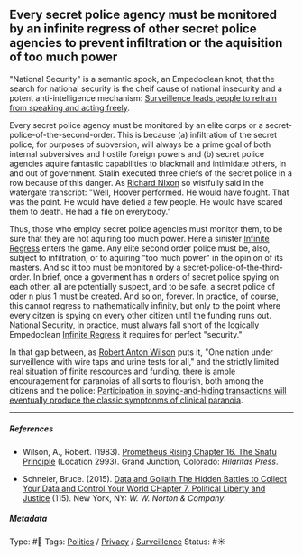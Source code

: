 ## Every secret police agency must be monitored by an infinite regress of other secret police agencies to prevent infiltration or the aquisition of too much power

"National Security" is a semantic spook, an Empedoclean knot; that the search for national security is the cheif cause of national insecurity and a potent anti-intelligence mechanism: [Surveillence leads people to refrain from speaking and acting freely](Surveillence%20leads%20people%20to%20refrain%20from%20speaking%20and%20acting%20freely.md). 

Every secret police agency must be monitored by an elite corps or a secret-police-of-the-second-order. This is because (a) infiltration of the secret police, for purposes of subversion, will always be a prime goal of both internal subversives and hostile foreign powers and (b) secret police agencies aquire fantastic capabilities to blackmail and intimidate others, in and out of government. Stalin executed three chiefs of the secret police in a row because of this danger. As [Richard NIxon]() so wistfully said in the watergate transcript: "Well, Hoover performed. He would have fought. That was the point. He would have defied a few people. He would have scared them to death. He had a file on everybody."

Thus, those who employ secret police agencies must monitor them, to be sure that they are not aquiring too much power. Here a sinister [Infinite Regress](Infinite%20Regress.md) enters the game. Any elite second order police must be, also, subject to infiltration, or to aquiring "too much power" in the opinion of its masters. And so it too must be monitored by a secret-police-of-the-third-order. In brief, once a goverment has n orders of secret police spying on each other, all are potentially suspect, and to be safe, a secret police of oder n plus 1 must be created. And so on, forever. In practice, of course, this cannot regress to mathematically infinity, but only to the point where every citzen is spying on every other citizen until the funding runs out. National Security, in practice, must always fall short of the logically Empedoclean [Infinite Regress](Infinite%20Regress.md) it requires for perfect "security." 

In that gap between, as [Robert Anton Wilson]() puts it, "One nation under surveillence with wire taps and urine tests for all," and the strictly limited real situation of finite rescources and funding, there is ample encouragement for paranoias of all sorts to flourish, both among the citizens and the police: [Participation in spying-and-hiding transactions will eventually produce the classic symptonms of clinical paranoia](Participation%20in%20spying-and-hiding%20transactions%20will%20eventually%20produce%20the%20classic%20symptonms%20of%20clinical%20paranoia.md).

---

##### References

* Wilson, A., Robert. (1983). [Prometheus Rising Chapter 16. The Snafu Principle](Prometheus%20Rising%20Chapter%2016.%20The%20Snafu%20Principle.md) (Location 2993). Grand Junction, Colorado: *Hilaritas Press*.

* Schneier, Bruce. (2015). [Data and Goliath The Hidden Battles to Collect Your Data and Control Your World CHapter 7. Political Liberty and Justice](Data%20and%20Goliath%20The%20Hidden%20Battles%20to%20Collect%20Your%20Data%20and%20Control%20Your%20World%20CHapter%207.%20Political%20Liberty%20and%20Justice.md) (115). New York, NY: *W. W. Norton & Company*. 

##### Metadata

Type: #🔴 
Tags: [Politics](Politics.md) / [Privacy](Privacy.md) / [Surveillence](Surveillence.md)
Status: #☀️ 
